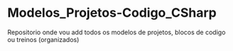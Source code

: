 # Modelos_Projetos-Codigo_CSharp
Repositorio onde vou add todos os modelos de projetos, blocos de codigo ou treinos (organizados) 
